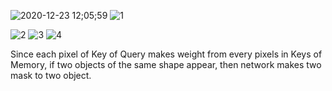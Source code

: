 
![2020-12-23 12;05;59](https://user-images.githubusercontent.com/26562858/102954641-4fc7f180-4517-11eb-8d01-003f34e813c0.PNG)
![1](https://user-images.githubusercontent.com/26562858/102954565-18594500-4517-11eb-8780-b20985682459.jpg)


![2](https://user-images.githubusercontent.com/26562858/102954566-18f1db80-4517-11eb-982c-a8efb11fd7a2.jpg)
![3](https://user-images.githubusercontent.com/26562858/102954568-1a230880-4517-11eb-958c-adc9dd91727a.jpg)
![4](https://user-images.githubusercontent.com/26562858/102954569-1abb9f00-4517-11eb-9d2a-4dcac781a2e0.jpg)


Since each pixel of Key of Query makes weight from every pixels in Keys of Memory, 
if two objects of the same shape appear, then network makes two mask to two object. 


